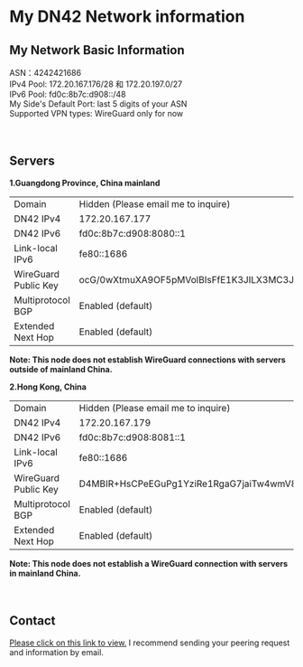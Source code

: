 # 

# My DN42 Network information

## My Network Basic Information
   ASN：4242421686</br>
   IPv4 Pool: 172.20.167.176/28 和 172.20.197.0/27</br>
   IPv6 Pool: fd0c:8b7c:d908::/48</br>
   My Side's Default Port: last 5 digits of your ASN</br>
   Supported VPN types: WireGuard only for now 
</br>  
</br>    
## Servers

**1.Guangdong Province, China mainland**
   <div style="width: 100%;">
<table style="width: 100%; border-collapse: collapse;">
  <tbody>
    <tr>
      <td>Domain</td>
      <td>Hidden (Please email me to inquire)</td>
    </tr>
    <tr>
      <td>DN42 IPv4</td>
      <td>172.20.167.177</td>
    </tr>
    <tr>
      <td>DN42 IPv6</td>
      <td>fd0c:8b7c:d908:8080::1</td>
    </tr>
    <tr>
      <td>Link-local IPv6</td>
      <td>fe80::1686</td>
    </tr>
    <tr>
      <td>WireGuard Public Key</td>
      <td>ocG/0wXtmuXA9OF5pMVolBIsFfE1K3JILX3MC3J5pGI=</td>
    </tr>
    <tr>
      <td>Multiprotocol BGP</td>
      <td>Enabled (default)</td>
    </tr>
    <tr>
      <td>Extended Next Hop</td>
      <td>Enabled (default)</td>
    </tr>
  </tbody>
</table>
</div>

  **Note: This node does not establish WireGuard connections with servers outside of mainland China.**
</br>  
  
**2.Hong Kong, China**
   <div style="width: 100%;">
<table style="width: 100%; border-collapse: collapse;">
  <tbody>
    <tr>
      <td>Domain</td>
      <td>Hidden (Please email me to inquire)</td>
    </tr>
    <tr>
      <td>DN42 IPv4</td>
      <td>172.20.167.179</td>
    </tr>
    <tr>
      <td>DN42 IPv6</td>
      <td>fd0c:8b7c:d908:8081::1</td>
    </tr>
    <tr>
      <td>Link-local IPv6</td>
      <td>fe80::1686</td>
    </tr>
    <tr>
      <td>WireGuard Public Key</td>
      <td>D4MBIR+HsCPeEGuPg1YziRe1RgaG7jaiTw4wmV8XZUY=</td>
    </tr>
    <tr>
      <td>Multiprotocol BGP</td>
      <td>Enabled (default)</td>
    </tr>
    <tr>
      <td>Extended Next Hop</td>
      <td>Enabled (default)</td>
    </tr>
  </tbody>
</table>
</div>

  **Note: This node does not establish a WireGuard connection with servers in mainland China.**
</br>  
</br> 
## Contact  
[Please click on this link to view.](/contact/) I recommend sending your peering request and information by email.
